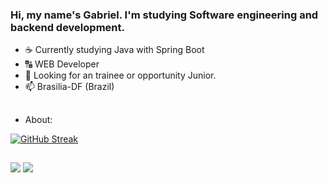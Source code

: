 ### Hi, my name's Gabriel. I'm studying Software engineering and backend development.
- ☕ Currently studying Java with Spring Boot
- 🔠 WEB Developer
- 🤔 Looking for an trainee or opportunity Junior.
- 📫 Brasilia-DF (Brazil)
##
- About:
  <div>
  <a href= "https://github.com/Gabrielsoac">
[![GitHub Streak](https://streak-stats.demolab.com?user=Gabrielsoac&theme=nightowl&hide_border=true&border_radius=5&date_format=j%20M%5B%20Y%5D&mode=weekly)](https://git.io/streak-stats)


##
</div>
  <a href="gabrielsoacc@gmail.com"><img src="https://img.shields.io/badge/Gmail-D14836?style=for-the-badge&logo=gmail&logoColor=white" target="_blank"></a>
  <a href="https://www.linkedin.com/in/gabrielsoacc/"><img src="https://img.shields.io/badge/LinkedIn-0077B5?style=for-the-badge&logo=linkedin&logoColor=white" target="_blank"></>
